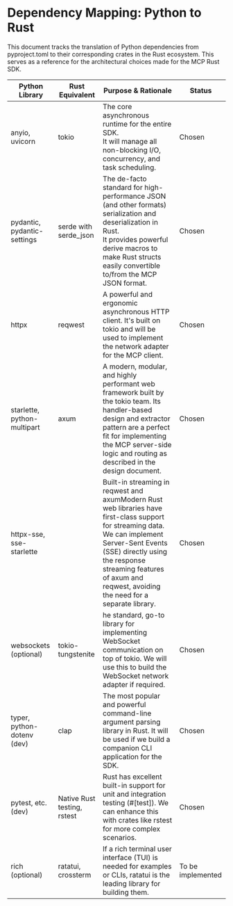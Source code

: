 # Dependency Mapping: Python to Rust
This document tracks the translation of Python dependencies from pyproject.toml to their corresponding crates in the Rust ecosystem. This serves as a reference for the architectural choices made for the MCP Rust SDK.

|Python Library|Rust Equivalent|Purpose & Rationale|Status|
|--------------|------------------|-------------------|------|
|anyio, uvicorn|tokio|The core asynchronous runtime for the entire SDK.<br /> It will manage all non-blocking I/O, concurrency, and task scheduling.|Chosen|
|pydantic, pydantic-settings|serde with serde_json|The de-facto standard for high-performance JSON (and other formats) serialization and deserialization in Rust.<br /> It provides powerful derive macros to make Rust structs easily convertible to/from the MCP JSON format.|Chosen|
httpx|reqwest|A powerful and ergonomic asynchronous HTTP client. It's built on tokio and will be used to implement the network adapter for the MCP client.|Chosen|
|starlette, python-multipart|axum|A modern, modular, and highly performant web framework built by the tokio team. Its handler-based design and extractor pattern are a perfect fit for implementing the MCP server-side logic and routing as described in the design document.|Chosen|
|httpx-sse, sse-starlette| |Built-in streaming in reqwest and axumModern Rust web libraries have first-class support for streaming data. We can implement Server-Sent Events (SSE) directly using the response streaming features of axum and reqwest, avoiding the need for a separate library.|Chosen|
|websockets (optional)|tokio-tungstenite|he standard, go-to library for implementing WebSocket communication on top of tokio. We will use this to build the WebSocket network adapter if required.|Chosen|
|typer, python-dotenv (dev)|clap|The most popular and powerful command-line argument parsing library in Rust. It will be used if we build a companion CLI application for the SDK.|Chosen|
|pytest, etc. (dev)|Native Rust testing, rstest|Rust has excellent built-in support for unit and integration testing (#[test]). We can enhance this with crates like rstest for more complex scenarios.|Chosen|
|rich (optional)|ratatui, crossterm|If a rich terminal user interface (TUI) is needed for examples or CLIs, ratatui is the leading library for building them.|To be implemented|
